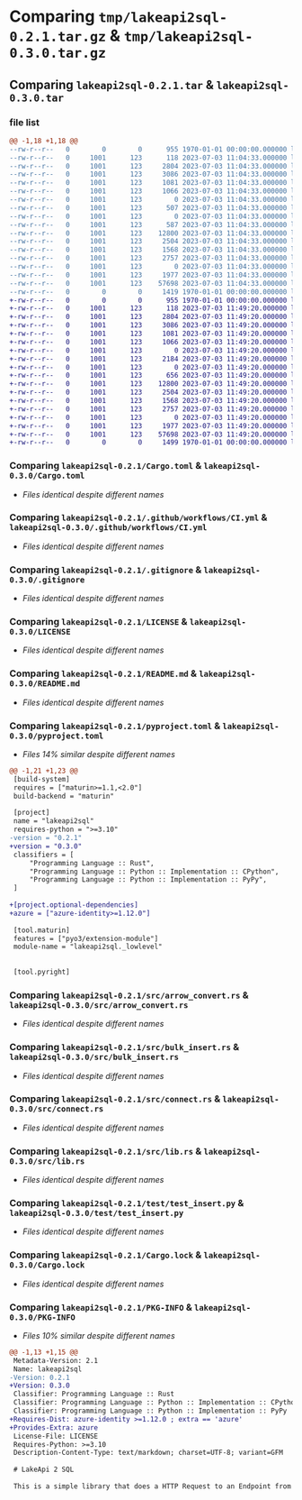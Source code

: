 # Comparing `tmp/lakeapi2sql-0.2.1.tar.gz` & `tmp/lakeapi2sql-0.3.0.tar.gz`

## Comparing `lakeapi2sql-0.2.1.tar` & `lakeapi2sql-0.3.0.tar`

### file list

```diff
@@ -1,18 +1,18 @@
--rw-r--r--   0        0        0      955 1970-01-01 00:00:00.000000 lakeapi2sql-0.2.1/Cargo.toml
--rw-r--r--   0     1001      123      118 2023-07-03 11:04:33.000000 lakeapi2sql-0.2.1/.editorconfig
--rw-r--r--   0     1001      123     2804 2023-07-03 11:04:33.000000 lakeapi2sql-0.2.1/.github/workflows/CI.yml
--rw-r--r--   0     1001      123     3086 2023-07-03 11:04:33.000000 lakeapi2sql-0.2.1/.gitignore
--rw-r--r--   0     1001      123     1081 2023-07-03 11:04:33.000000 lakeapi2sql-0.2.1/LICENSE
--rw-r--r--   0     1001      123     1066 2023-07-03 11:04:33.000000 lakeapi2sql-0.2.1/README.md
--rw-r--r--   0     1001      123        0 2023-07-03 11:04:33.000000 lakeapi2sql-0.2.1/lakeapi2sql/__init__.py
--rw-r--r--   0     1001      123      507 2023-07-03 11:04:33.000000 lakeapi2sql-0.2.1/lakeapi2sql/bulk_insert.py
--rw-r--r--   0     1001      123        0 2023-07-03 11:04:33.000000 lakeapi2sql-0.2.1/py.typed
--rw-r--r--   0     1001      123      587 2023-07-03 11:04:33.000000 lakeapi2sql-0.2.1/pyproject.toml
--rw-r--r--   0     1001      123    12800 2023-07-03 11:04:33.000000 lakeapi2sql-0.2.1/src/arrow_convert.rs
--rw-r--r--   0     1001      123     2504 2023-07-03 11:04:33.000000 lakeapi2sql-0.2.1/src/bulk_insert.rs
--rw-r--r--   0     1001      123     1568 2023-07-03 11:04:33.000000 lakeapi2sql-0.2.1/src/connect.rs
--rw-r--r--   0     1001      123     2757 2023-07-03 11:04:33.000000 lakeapi2sql-0.2.1/src/lib.rs
--rw-r--r--   0     1001      123        0 2023-07-03 11:04:33.000000 lakeapi2sql-0.2.1/test/__init__.py
--rw-r--r--   0     1001      123     1977 2023-07-03 11:04:33.000000 lakeapi2sql-0.2.1/test/test_insert.py
--rw-r--r--   0     1001      123    57698 2023-07-03 11:04:33.000000 lakeapi2sql-0.2.1/Cargo.lock
--rw-r--r--   0        0        0     1419 1970-01-01 00:00:00.000000 lakeapi2sql-0.2.1/PKG-INFO
+-rw-r--r--   0        0        0      955 1970-01-01 00:00:00.000000 lakeapi2sql-0.3.0/Cargo.toml
+-rw-r--r--   0     1001      123      118 2023-07-03 11:49:20.000000 lakeapi2sql-0.3.0/.editorconfig
+-rw-r--r--   0     1001      123     2804 2023-07-03 11:49:20.000000 lakeapi2sql-0.3.0/.github/workflows/CI.yml
+-rw-r--r--   0     1001      123     3086 2023-07-03 11:49:20.000000 lakeapi2sql-0.3.0/.gitignore
+-rw-r--r--   0     1001      123     1081 2023-07-03 11:49:20.000000 lakeapi2sql-0.3.0/LICENSE
+-rw-r--r--   0     1001      123     1066 2023-07-03 11:49:20.000000 lakeapi2sql-0.3.0/README.md
+-rw-r--r--   0     1001      123        0 2023-07-03 11:49:20.000000 lakeapi2sql-0.3.0/lakeapi2sql/__init__.py
+-rw-r--r--   0     1001      123     2184 2023-07-03 11:49:20.000000 lakeapi2sql-0.3.0/lakeapi2sql/bulk_insert.py
+-rw-r--r--   0     1001      123        0 2023-07-03 11:49:20.000000 lakeapi2sql-0.3.0/py.typed
+-rw-r--r--   0     1001      123      656 2023-07-03 11:49:20.000000 lakeapi2sql-0.3.0/pyproject.toml
+-rw-r--r--   0     1001      123    12800 2023-07-03 11:49:20.000000 lakeapi2sql-0.3.0/src/arrow_convert.rs
+-rw-r--r--   0     1001      123     2504 2023-07-03 11:49:20.000000 lakeapi2sql-0.3.0/src/bulk_insert.rs
+-rw-r--r--   0     1001      123     1568 2023-07-03 11:49:20.000000 lakeapi2sql-0.3.0/src/connect.rs
+-rw-r--r--   0     1001      123     2757 2023-07-03 11:49:20.000000 lakeapi2sql-0.3.0/src/lib.rs
+-rw-r--r--   0     1001      123        0 2023-07-03 11:49:20.000000 lakeapi2sql-0.3.0/test/__init__.py
+-rw-r--r--   0     1001      123     1977 2023-07-03 11:49:20.000000 lakeapi2sql-0.3.0/test/test_insert.py
+-rw-r--r--   0     1001      123    57698 2023-07-03 11:49:20.000000 lakeapi2sql-0.3.0/Cargo.lock
+-rw-r--r--   0        0        0     1499 1970-01-01 00:00:00.000000 lakeapi2sql-0.3.0/PKG-INFO
```

### Comparing `lakeapi2sql-0.2.1/Cargo.toml` & `lakeapi2sql-0.3.0/Cargo.toml`

 * *Files identical despite different names*

### Comparing `lakeapi2sql-0.2.1/.github/workflows/CI.yml` & `lakeapi2sql-0.3.0/.github/workflows/CI.yml`

 * *Files identical despite different names*

### Comparing `lakeapi2sql-0.2.1/.gitignore` & `lakeapi2sql-0.3.0/.gitignore`

 * *Files identical despite different names*

### Comparing `lakeapi2sql-0.2.1/LICENSE` & `lakeapi2sql-0.3.0/LICENSE`

 * *Files identical despite different names*

### Comparing `lakeapi2sql-0.2.1/README.md` & `lakeapi2sql-0.3.0/README.md`

 * *Files identical despite different names*

### Comparing `lakeapi2sql-0.2.1/pyproject.toml` & `lakeapi2sql-0.3.0/pyproject.toml`

 * *Files 14% similar despite different names*

```diff
@@ -1,21 +1,23 @@
 [build-system]
 requires = ["maturin>=1.1,<2.0"]
 build-backend = "maturin"
 
 [project]
 name = "lakeapi2sql"
 requires-python = ">=3.10"
-version = "0.2.1"
+version = "0.3.0"
 classifiers = [
     "Programming Language :: Rust",
     "Programming Language :: Python :: Implementation :: CPython",
     "Programming Language :: Python :: Implementation :: PyPy",
 ]
 
+[project.optional-dependencies]
+azure = ["azure-identity>=1.12.0"]
 
 [tool.maturin]
 features = ["pyo3/extension-module"]
 module-name = "lakeapi2sql._lowlevel"
 
 
 [tool.pyright]
```

### Comparing `lakeapi2sql-0.2.1/src/arrow_convert.rs` & `lakeapi2sql-0.3.0/src/arrow_convert.rs`

 * *Files identical despite different names*

### Comparing `lakeapi2sql-0.2.1/src/bulk_insert.rs` & `lakeapi2sql-0.3.0/src/bulk_insert.rs`

 * *Files identical despite different names*

### Comparing `lakeapi2sql-0.2.1/src/connect.rs` & `lakeapi2sql-0.3.0/src/connect.rs`

 * *Files identical despite different names*

### Comparing `lakeapi2sql-0.2.1/src/lib.rs` & `lakeapi2sql-0.3.0/src/lib.rs`

 * *Files identical despite different names*

### Comparing `lakeapi2sql-0.2.1/test/test_insert.py` & `lakeapi2sql-0.3.0/test/test_insert.py`

 * *Files identical despite different names*

### Comparing `lakeapi2sql-0.2.1/Cargo.lock` & `lakeapi2sql-0.3.0/Cargo.lock`

 * *Files identical despite different names*

### Comparing `lakeapi2sql-0.2.1/PKG-INFO` & `lakeapi2sql-0.3.0/PKG-INFO`

 * *Files 10% similar despite different names*

```diff
@@ -1,13 +1,15 @@
 Metadata-Version: 2.1
 Name: lakeapi2sql
-Version: 0.2.1
+Version: 0.3.0
 Classifier: Programming Language :: Rust
 Classifier: Programming Language :: Python :: Implementation :: CPython
 Classifier: Programming Language :: Python :: Implementation :: PyPy
+Requires-Dist: azure-identity >=1.12.0 ; extra == 'azure'
+Provides-Extra: azure
 License-File: LICENSE
 Requires-Python: >=3.10
 Description-Content-Type: text/markdown; charset=UTF-8; variant=GFM
 
 # LakeApi 2 SQL
 
 This is a simple library that does a HTTP Request to an Endpoint from the Lake API and inserts the data via bulk insert into MS SQL Server. In Theory you could also get the data from some other HTTP Endpoint which returns an Arrow Stream and is authenticated using Basic Auth.
```

